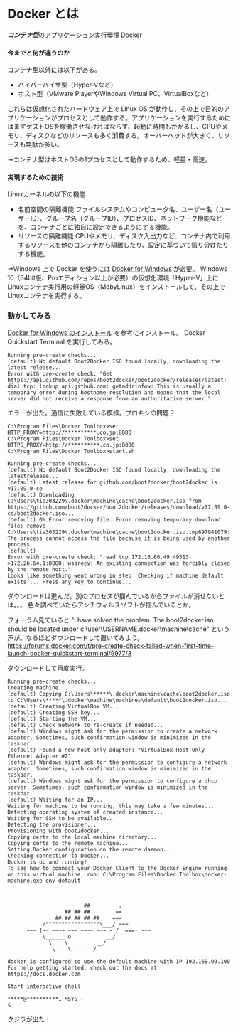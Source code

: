 # Docker とは
***コンテナ型***のアプリケーション実行環境
[Docker](https://www.docker.com/)

#### 今までと何が違うのか
コンテナ型以外には以下がある。
- ハイパーバイザ型（Hyper-Vなど）
- ホスト型（VMware PlayerやWindows Virtual PC、VirtualBoxなど）

これらは仮想化されたハードウェア上で Linux OS が動作し、その上で目的のアプリケーションがプロセスとして動作する。アプリケーションを実行するためにはまずゲストOSを稼働させなければならず、起動に時間もかかるし、CPUやメモリ、ディスクなどのリソースも多く消費する。オーバーヘッドが大きく、リソースも無駄が多い。

→コンテナ型はホストOSの1プロセスとして動作するため、軽量・高速。

#### 実現するための技術
Linuxカーネルの以下の機能
- 名前空間の隔離機能
ファイルシステムやコンピュータ名、ユーザー名（ユーザーID）、グループ名（グループID）、プロセスID、ネットワーク機能などを、コンテナごとに独自に設定できるようにする機能。
- リソースの隔離機能
CPUやメモリ、ディスク入出力など、コンテナ内で利用するリソースを他のコンテナから隔離したり、設定に基づいて振り分けたりする機能。

→Windows 上で Docker を使うには [Docker for Windows](https://docs.docker.com/docker-for-windows/) が必要。
 Windows 10（64bit版、Proエディション以上が必要）の仮想化環境「Hyper-V」上にLinuxコンテナ実行用の軽量OS（MobyLinux）をインストールして、その上でLinuxコンテナを実行する。

### 動かしてみる
[Docker for Windows のインストール](http://docs.docker.jp/windows/step_one.html) を参考にインストール。
Docker Quickstart Terminal を実行してみる。
```
Running pre-create checks...
(default) No default Boot2Docker ISO found locally, downloading the latest release...
Error with pre-create check: "Get https://api.github.com/repos/boot2docker/boot2docker/releases/latest: dial tcp: lookup api.github.com: getaddrinfow: This is usually a temporary error during hostname resolution and means that the local server did not receive a response from an authoritative server."
```

エラーが出た。通信に失敗している模様。プロキシの問題？

```
C:\Program Files\Docker Toolbox>set HTTP_PROXY=http://**********.co.jp:8080
C:\Program Files\Docker Toolbox>set HTTPS_PROXY=http://**********.co.jp:8080
C:\Program Files\Docker Toolbox>start.sh
```

```
Running pre-create checks...
(default) No default Boot2Docker ISO found locally, downloading the latestrelease...
(default) Latest release for github.com/boot2docker/boot2docker is v17.09.0-ce
(default) Downloading C:\Users\tie303229\.docker\machine\cache\boot2docker.iso from https://github.com/boot2docker/boot2docker/releases/download/v17.09.0-ce/boot2docker.iso...
(default) 0%.Error removing file: Error removing temporary download file: remove C:\Users\tie303229\.docker\machine\cache\boot2docker.iso.tmp697941079: The process cannot access the file because it is being used by another process.
(default)
Error with pre-create check: "read tcp 172.16.66.49:49513->172.26.64.1:8080: wsarecv: An existing connection was forcibly closed by the remote host."
Looks like something went wrong in step ´Checking if machine default exists´... Press any key to continue...
```

ダウンロードは進んだ。別のプロセスが掴んでいるからファイルが消せないとは。。。
色々調べていたらアンチウィルスソフトが掴んでいるとか。

フォーラム見ていると
"I have solved the problem.
The boot2docker.iso should be located under c:\user\USERNAME.docker\machine\cache"
という声が。なるほどダウンロードして置いてみよう。
https://forums.docker.com/t/pre-create-check-failed-when-first-time-launch-docker-quickstart-terminal/9977/3

ダウンロードして再度実行。
```
Running pre-create checks...
Creating machine...
(default) Copying C:\Users\*****\.docker\machine\cache\boot2docker.iso to C:\Users\*****\.docker\machine\machines\default\boot2docker.iso...
(default) Creating VirtualBox VM...
(default) Creating SSH key...
(default) Starting the VM...
(default) Check network to re-create if needed...
(default) Windows might ask for the permission to create a network adapter. Sometimes, such confirmation window is minimized in the taskbar.
(default) Found a new host-only adapter: "VirtualBox Host-Only Ethernet Adapter #2"
(default) Windows might ask for the permission to configure a network adapter. Sometimes, such confirmation window is minimized in the taskbar.
(default) Windows might ask for the permission to configure a dhcp server. Sometimes, such confirmation window is minimized in the taskbar.
(default) Waiting for an IP...
Waiting for machine to be running, this may take a few minutes...
Detecting operating system of created instance...
Waiting for SSH to be available...
Detecting the provisioner...
Provisioning with boot2docker...
Copying certs to the local machine directory...
Copying certs to the remote machine...
Setting Docker configuration on the remote daemon...
Checking connection to Docker...
Docker is up and running!
To see how to connect your Docker Client to the Docker Engine running on this virtual machine, run: C:\Program Files\Docker Toolbox\docker-machine.exe env default



                        ##         .
                  ## ## ##        ==
               ## ## ## ## ##    ===
           /"""""""""""""""""\___/ ===
      ~~~ {~~ ~~~~ ~~~ ~~~~ ~~~ ~ /  ===- ~~~
           \______ o           __/
             \    \         __/
              \____\_______/

docker is configured to use the default machine with IP 192.168.99.100
For help getting started, check out the docs at https://docs.docker.com

Start interactive shell

*****@**********1 MSYS ~
$
```
クジラが出た！

